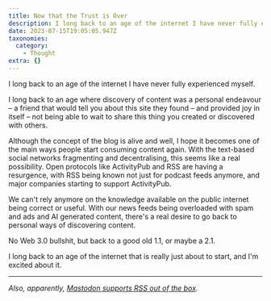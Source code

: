 ```yaml
---
title: Now that the Trust is Over
description: I long back to an age of the internet I have never fully experienced myself.
date: 2023-07-15T19:05:05.947Z
taxonomies:
  category:
    - Thought
extra: {}
---
```

I long back to an age of the internet I have never fully experienced myself. 

I long back to an age where discovery of content was a personal endeavour – a friend that would tell you about this site they found – and provided joy in itself – not being able to wait to share this thing you created or discovered with others.

Although the concept of the blog is alive and well, I hope it becomes one of the main ways people start consuming content again. With the text-based social networks fragmenting and decentralising, this seems like a real possibility. Open protocols like ActivityPub and RSS are having a resurgence, with RSS being known not just for podcast feeds anymore, and major companies starting to support ActivityPub.

We can't rely anymore on the knowledge available on the public internet being correct or useful. With our news feeds being overloaded with spam and ads and AI generated content, there's a real desire to go back to personal ways of discovering content.

No Web 3.0 bullshit, but back to a good old 1.1, or maybe a 2.1.

I long back to an age of the internet that is really just about to start, and I'm excited about it.

---

_Also, apparently, [Mastodon supports RSS out of the box](https://mstdn.social/@feditips/108357998963885456)._